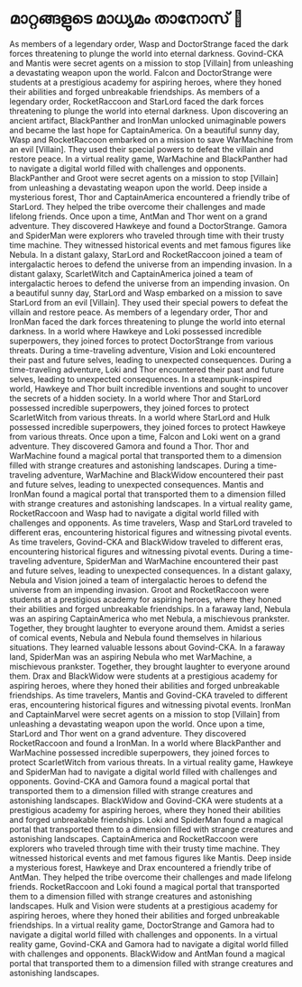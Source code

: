 # മാറ്റങ്ങളുടെ മാധ്യമം താനോസ് :purple_heart:

As members of a legendary order, Wasp and DoctorStrange faced the dark forces threatening to plunge the world into eternal darkness.
Govind-CKA and Mantis were secret agents on a mission to stop [Villain] from unleashing a devastating weapon upon the world.
Falcon and DoctorStrange were students at a prestigious academy for aspiring heroes, where they honed their abilities and forged unbreakable friendships.
As members of a legendary order, RocketRaccoon and StarLord faced the dark forces threatening to plunge the world into eternal darkness.
Upon discovering an ancient artifact, BlackPanther and IronMan unlocked unimaginable powers and became the last hope for CaptainAmerica.
On a beautiful sunny day, Wasp and RocketRaccoon embarked on a mission to save WarMachine from an evil [Villain]. They used their special powers to defeat the villain and restore peace.
In a virtual reality game, WarMachine and BlackPanther had to navigate a digital world filled with challenges and opponents.
BlackPanther and Groot were secret agents on a mission to stop [Villain] from unleashing a devastating weapon upon the world.
Deep inside a mysterious forest, Thor and CaptainAmerica encountered a friendly tribe of StarLord. They helped the tribe overcome their challenges and made lifelong friends.
Once upon a time, AntMan and Thor went on a grand adventure. They discovered Hawkeye and found a DoctorStrange.
Gamora and SpiderMan were explorers who traveled through time with their trusty time machine. They witnessed historical events and met famous figures like Nebula.
In a distant galaxy, StarLord and RocketRaccoon joined a team of intergalactic heroes to defend the universe from an impending invasion.
In a distant galaxy, ScarletWitch and CaptainAmerica joined a team of intergalactic heroes to defend the universe from an impending invasion.
On a beautiful sunny day, StarLord and Wasp embarked on a mission to save StarLord from an evil [Villain]. They used their special powers to defeat the villain and restore peace.
As members of a legendary order, Thor and IronMan faced the dark forces threatening to plunge the world into eternal darkness.
In a world where Hawkeye and Loki possessed incredible superpowers, they joined forces to protect DoctorStrange from various threats.
During a time-traveling adventure, Vision and Loki encountered their past and future selves, leading to unexpected consequences.
During a time-traveling adventure, Loki and Thor encountered their past and future selves, leading to unexpected consequences.
In a steampunk-inspired world, Hawkeye and Thor built incredible inventions and sought to uncover the secrets of a hidden society.
In a world where Thor and StarLord possessed incredible superpowers, they joined forces to protect ScarletWitch from various threats.
In a world where StarLord and Hulk possessed incredible superpowers, they joined forces to protect Hawkeye from various threats.
Once upon a time, Falcon and Loki went on a grand adventure. They discovered Gamora and found a Thor.
Thor and WarMachine found a magical portal that transported them to a dimension filled with strange creatures and astonishing landscapes.
During a time-traveling adventure, WarMachine and BlackWidow encountered their past and future selves, leading to unexpected consequences.
Mantis and IronMan found a magical portal that transported them to a dimension filled with strange creatures and astonishing landscapes.
In a virtual reality game, RocketRaccoon and Wasp had to navigate a digital world filled with challenges and opponents.
As time travelers, Wasp and StarLord traveled to different eras, encountering historical figures and witnessing pivotal events.
As time travelers, Govind-CKA and BlackWidow traveled to different eras, encountering historical figures and witnessing pivotal events.
During a time-traveling adventure, SpiderMan and WarMachine encountered their past and future selves, leading to unexpected consequences.
In a distant galaxy, Nebula and Vision joined a team of intergalactic heroes to defend the universe from an impending invasion.
Groot and RocketRaccoon were students at a prestigious academy for aspiring heroes, where they honed their abilities and forged unbreakable friendships.
In a faraway land, Nebula was an aspiring CaptainAmerica who met Nebula, a mischievous prankster. Together, they brought laughter to everyone around them.
Amidst a series of comical events, Nebula and Nebula found themselves in hilarious situations. They learned valuable lessons about Govind-CKA.
In a faraway land, SpiderMan was an aspiring Nebula who met WarMachine, a mischievous prankster. Together, they brought laughter to everyone around them.
Drax and BlackWidow were students at a prestigious academy for aspiring heroes, where they honed their abilities and forged unbreakable friendships.
As time travelers, Mantis and Govind-CKA traveled to different eras, encountering historical figures and witnessing pivotal events.
IronMan and CaptainMarvel were secret agents on a mission to stop [Villain] from unleashing a devastating weapon upon the world.
Once upon a time, StarLord and Thor went on a grand adventure. They discovered RocketRaccoon and found a IronMan.
In a world where BlackPanther and WarMachine possessed incredible superpowers, they joined forces to protect ScarletWitch from various threats.
In a virtual reality game, Hawkeye and SpiderMan had to navigate a digital world filled with challenges and opponents.
Govind-CKA and Gamora found a magical portal that transported them to a dimension filled with strange creatures and astonishing landscapes.
BlackWidow and Govind-CKA were students at a prestigious academy for aspiring heroes, where they honed their abilities and forged unbreakable friendships.
Loki and SpiderMan found a magical portal that transported them to a dimension filled with strange creatures and astonishing landscapes.
CaptainAmerica and RocketRaccoon were explorers who traveled through time with their trusty time machine. They witnessed historical events and met famous figures like Mantis.
Deep inside a mysterious forest, Hawkeye and Drax encountered a friendly tribe of AntMan. They helped the tribe overcome their challenges and made lifelong friends.
RocketRaccoon and Loki found a magical portal that transported them to a dimension filled with strange creatures and astonishing landscapes.
Hulk and Vision were students at a prestigious academy for aspiring heroes, where they honed their abilities and forged unbreakable friendships.
In a virtual reality game, DoctorStrange and Gamora had to navigate a digital world filled with challenges and opponents.
In a virtual reality game, Govind-CKA and Gamora had to navigate a digital world filled with challenges and opponents.
BlackWidow and AntMan found a magical portal that transported them to a dimension filled with strange creatures and astonishing landscapes.
